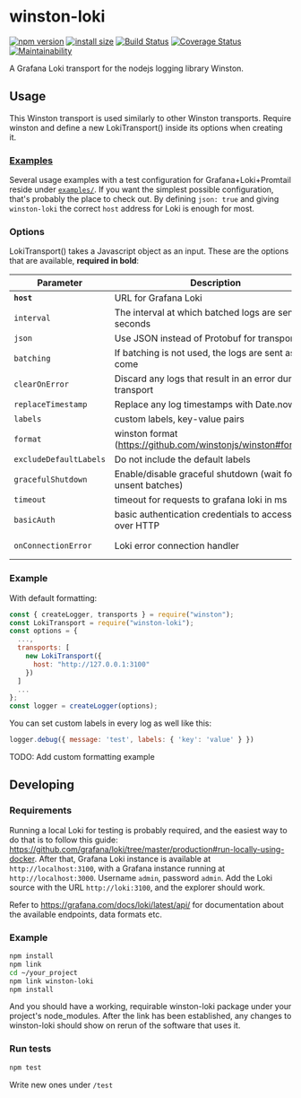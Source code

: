 # winston-loki

[![npm version](https://badge.fury.io/js/winston-loki.svg)](https://badge.fury.io/js/winston-loki)
[![install size](https://packagephobia.now.sh/badge?p=winston-loki)](https://packagephobia.now.sh/result?p=winston-loki)
[![Build Status](https://travis-ci.com/JaniAnttonen/winston-loki.svg?branch=master)](https://travis-ci.com/JaniAnttonen/winston-loki)
[![Coverage Status](https://coveralls.io/repos/github/JaniAnttonen/winston-loki/badge.svg?branch=master)](https://coveralls.io/github/JaniAnttonen/winston-loki?branch=master)
[![Maintainability](https://api.codeclimate.com/v1/badges/17a55cce14d581c308bc/maintainability)](https://codeclimate.com/github/JaniAnttonen/winston-loki/maintainability)

A Grafana Loki transport for the nodejs logging library Winston.

## Usage
This Winston transport is used similarly to other Winston transports. Require winston and define a new LokiTransport() inside its options when creating it.

### [Examples](./examples/)
Several usage examples with a test configuration for Grafana+Loki+Promtail reside under [`examples/`](./examples/). If you want the simplest possible configuration, that's probably the place to check out. By defining `json: true` and giving `winston-loki` the correct `host` address for Loki is enough for most.

### Options
LokiTransport() takes a Javascript object as an input. These are the options that are available, __required in bold__:

| **Parameter**          | **Description**                                                | **Example**                 | **Default** |
|------------------------|----------------------------------------------------------------|-----------------------------|-------------|
| __`host`__             | URL for Grafana Loki                                           | http://127.0.0.1:3100       | null        |
| `interval`             | The interval at which batched logs are sent in seconds         | 30                          | 5           |
| `json`                 | Use JSON instead of Protobuf for transport                     | true                        | false       |
| `batching`             | If batching is not used, the logs are sent as they come        | true                        | true        |
| `clearOnError`         | Discard any logs that result in an error during transport      | true                        | false       |
| `replaceTimestamp`     | Replace any log timestamps with Date.now()                     | true                        | false       |
| `labels`               | custom labels, key-value pairs                                 | { module: 'http' }          | undefined   |
| `format`               | winston format (https://github.com/winstonjs/winston#formats)  | simple()                    | undefined   |
| `excludeDefaultLabels` | Do not include the default labels                              | true                        | false       |
| `gracefulShutdown`     | Enable/disable graceful shutdown (wait for any unsent batches) | false                       | true        |
| `timeout`              | timeout for requests to grafana loki in ms                     | 30000                       | undefined   | 
| `basicAuth`            | basic authentication credentials to access Loki over HTTP      | username:password           | undefined   | 
| `onConnectionError`    | Loki error connection handler                                  | (err) => console.error(err) | undefined   | 

### Example
With default formatting:
```js
const { createLogger, transports } = require("winston");
const LokiTransport = require("winston-loki");
const options = {
  ...,
  transports: [
    new LokiTransport({
      host: "http://127.0.0.1:3100"
    })
  ]
  ...
};
const logger = createLogger(options);
```

You can set custom labels in every log as well like this:
```js
logger.debug({ message: 'test', labels: { 'key': 'value' } })
```

TODO: Add custom formatting example

## Developing
### Requirements
Running a local Loki for testing is probably required, and the easiest way to do that is to follow this guide: https://github.com/grafana/loki/tree/master/production#run-locally-using-docker. After that, Grafana Loki instance is available at `http://localhost:3100`, with a Grafana instance running at `http://localhost:3000`. Username `admin`, password `admin`. Add the Loki source with the URL `http://loki:3100`, and the explorer should work.

Refer to https://grafana.com/docs/loki/latest/api/ for documentation about the available endpoints, data formats etc.

### Example
```sh
npm install
npm link
cd ~/your_project
npm link winston-loki
npm install
```
And you should have a working, requirable winston-loki package under your project's node_modules.
After the link has been established, any changes to winston-loki should show on rerun of the software that uses it.

### Run tests
```sh
npm test
```

Write new ones under `/test`
